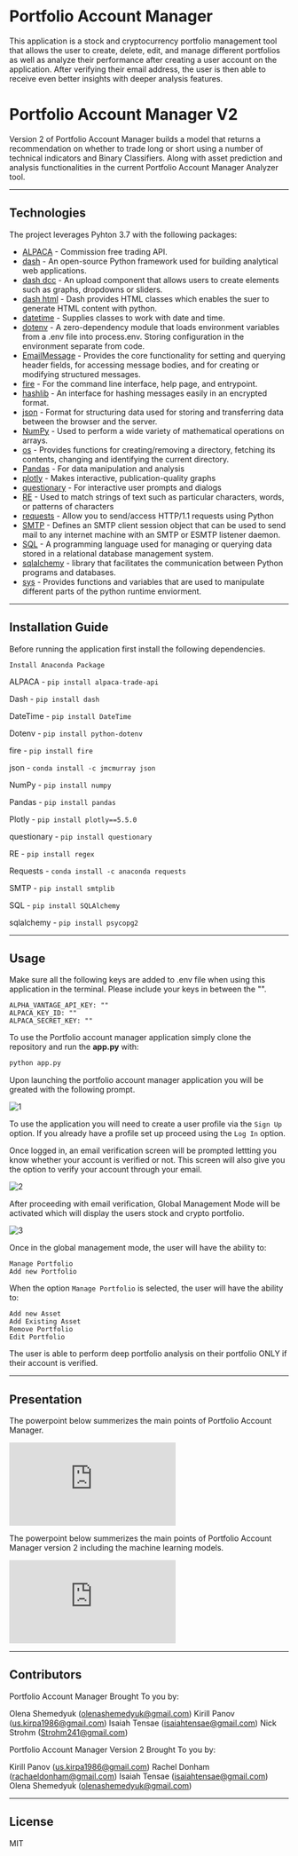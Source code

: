 # Portfolio Account Manager
This application is a stock and cryptocurrency portfolio management tool that allows the user to create, delete, edit, and manage different portfolios as well as analyze their performance after creating a user account on the application. After verifying their email address, the user is then able to receive even better insights with deeper analysis features.

# Portfolio Account Manager V2
Version 2 of Portfolio Account Manager builds a model that returns a recommendation on whether to trade long or short using a number of technical indicators and Binary Classifiers. Along with asset prediction and analysis functionalities in the current Portfolio Account Manager Analyzer tool.

---

## Technologies

The project leverages Pyhton 3.7 with the following packages:

* [ALPACA](https://github.com/alpacahq/alpaca-trade-api-python#:~:text=alpaca%2Dtrade%2Dapi%2Dpython%20is%20a%20python%20library%20for,REST%20and%20streaming%20data%20interfaces.) - Commission free trading API. 
* [dash](https://github.com/plotly/dash) - An open-source Python framework used for building analytical web applications.
* [dash dcc](https://dash.plotly.com/dash-core-components) - An upload component that allows users to create elements such as graphs, dropdowns or sliders. 
* [dash html](https://github.com/plotly/dash-html-components) - Dash provides HTML classes which enables the suer to generate HTML content with python. 
* [datetime](https://www.geeksforgeeks.org/python-datetime-module/#:~:text=Python%20Datetime%20module%20supplies%20classes,and%20not%20string%20or%20timestamps.) - Supplies classes to work with date and time.
* [dotenv](https://github.com/theskumar/python-dotenv#:~:text=Python%2Ddotenv%20reads%20key%2Dvalue,following%20the%2012%2Dfactor%20principles.) - A zero-dependency module that loads environment variables from a .env file into process.env. Storing configuration in the environment separate from code.
* [EmailMessage](https://docs.python.org/3/library/email.message.html#:~:text=EmailMessage%20provides%20the%20core%20functionality,referred%20to%20as%20the%20content) - Provides the core functionality for setting and querying header fields, for accessing message bodies, and for creating or modifying structured messages.
* [fire](https://github.com/google/python-fire) - For the command line interface, help page, and entrypoint.
* [hashlib](https://www.askpython.com/python-modules/python-hashlib-module#:~:text=The%20Python%20hashlib%20module%20is,very%20difficult%20to%20decrypt%20it.) - An interface for hashing messages easily in an encrypted format.
* [json](https://www.geeksforgeeks.org/python-json/#:~:text=JSON%20JavaScript%20Object%20Notation%20is,built%2Din%20package%20called%20json.) - Format for structuring data used for storing and transferring data between the browser and the server.
* [NumPy](https://numpy.org/doc/stable/user/absolute_beginners.html#:~:text=NumPy%20can%20be%20used%20to,on%20these%20arrays%20and%20matrices.) - Used to perform a wide variety of mathematical operations on arrays.
* [os](https://www.geeksforgeeks.org/os-module-python-examples/) - Provides functions for creating/removing a directory, fetching its contents, changing and identifying the current directory.
* [Pandas](https://github.com/pandas-dev/pandas#:~:text=data%20analysis%20toolkit-,What%20is%20it%3F,world%20data%20analysis%20in%20Python.) - For data manipulation and analysis 
* [plotly](https://github.com/plotly/plotly.py) - Makes interactive, publication-quality graphs
* [questionary](https://github.com/tmbo/questionary) - For interactive user prompts and dialogs
* [RE](https://docs.python.org/3/howto/regex.html) - Used to match strings of text such as particular characters, words, or patterns of characters
* [requests](https://www.geeksforgeeks.org/http-request-methods-python-requests/) - Allow you to send/access HTTP/1.1 requests using Python
* [SMTP](https://docs.python.org/3/library/smtplib.html#:~:text=The%20smtplib%20module%20defines%20an,1869%20(SMTP%20Service%20Extensions).) - Defines an SMTP client session object that can be used to send mail to any internet machine with an SMTP or ESMTP listener daemon.
* [SQL](https://github.com/tiangolo/sqlmodel) - A programming language used for managing or querying data stored in a relational database management system.
* [sqlalchemy](https://www.sqlalchemy.org/) - library that facilitates the communication between Python programs and databases.
* [sys](https://docs.python.org/3/library/sys.html) - Provides functions and variables that are used to manipulate different parts of the python runtime enviorment.

---

## Installation Guide 

Before running the application first install the following dependencies.

```
Install Anaconda Package
```
ALPACA - ``` pip install alpaca-trade-api ```

Dash - ``` pip install dash ```

DateTime - ``` pip install DateTime ```

Dotenv - ``` pip install python-dotenv ```

fire - ``` pip install fire ```

json - ``` conda install -c jmcmurray json ```

NumPy - ``` pip install numpy  ```

Pandas - ``` pip install pandas ```

Plotly - ``` pip install plotly==5.5.0 ```

questionary - ``` pip install questionary ```

RE - ``` pip install regex ```

Requests - ``` conda install -c anaconda requests ```

SMTP - ``` pip install smtplib ```

SQL - ``` pip install SQLAlchemy ```

sqlalchemy - ```pip install psycopg2```

---

## Usage 

Make sure all the following keys are added to .env file when using this application in the terminal. Please include your keys in between the "". 
```
ALPHA_VANTAGE_API_KEY: ""
ALPACA_KEY_ID: ""
ALPACA_SECRET_KEY: ""
```

To use the Portfolio account manager application simply clone the repository and run the **app.py** with:

```python
python app.py
```

Upon launching the portfolio account manager application you will be greated with the following prompt.

![1](https://github.com/Oleener/Portfolio_Account_Manager/blob/main/Instructions/1.png)

To use the application you will need to create a user profile via the ```Sign Up``` option. 
If you already have a profile set up proceed using the ```Log In``` option.

Once logged in, an email verification screen will be prompted lettting you know whether your account is verified or not. This screen will also give you the option to verify your account through your email. 

![2](https://github.com/Oleener/Portfolio_Account_Manager/blob/main/Instructions/2.png) 

After proceeding with email verification, Global Management Mode will be activated which will display the users stock and crypto portfolio.

![3](https://github.com/Oleener/Portfolio_Account_Manager/blob/main/Instructions/3.png)

Once in the global management mode, the user will have the ability to:

```
Manage Portfolio
Add new Portfolio
```

When the option ```Manage Portfolio``` is selected, the user will have the ability to: 

```
Add new Asset 
Add Existing Asset 
Remove Portfolio
Edit Portfolio
```

The user is able to perform deep portfolio analysis on their portfolio ONLY if their account is verified. 

---

## Presentation

The powerpoint below summerizes the main points of Portfolio Account Manager. 

![powerpoint_1](https://github.com/Oleener/Portfolio_Account_Manager/blob/main/Instructions/Fintech%20-%20Project%201.pdf)

The powerpoint below summerizes the main points of Portfolio Account Manager version 2 including the machine learning models. 

![powerpoint_2](https://github.com/Oleener/Portfolio_Account_Manager/blob/main/Instructions/Fintech%20-%20Project%202.pdf)

---

## Contributors

Portfolio Account Manager Brought To you by: 

Olena Shemedyuk (olenashemedyuk@gmail.com)
Kirill Panov (us.kirpa1986@gmail.com)
Isaiah Tensae (isaiahtensae@gmail.com)
Nick Strohm (Strohm241@gmail.com)

Portfolio Account Manager Version 2 Brought To you by:

Kirill Panov (us.kirpa1986@gmail.com)
Rachel Donham (rachaeldonham@gmail.com)
Isaiah Tensae (isaiahtensae@gmail.com)
Olena Shemedyuk (olenashemedyuk@gmail.com)

---


## License 

MIT

